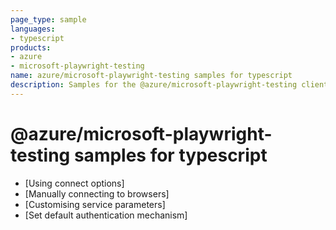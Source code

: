 ```yaml
---
page_type: sample
languages:
- typescript
products:
- azure
- microsoft-playwright-testing
name: azure/microsoft-playwright-testing samples for typescript
description: Samples for the @azure/microsoft-playwright-testing client library
---
```


# @azure/microsoft-playwright-testing samples for typescript

- [Using connect options]<!--(https://github.com/Azure/azure-sdk-for-js/blob/main/sdk/playwrighttesting/microsoft-playwright-testing/samples/v1/typescript/using-connect-options/README.md)-->
- [Manually connecting to browsers]<!--(https://github.com/Azure/azure-sdk-for-js/blob/main/sdk/playwrighttesting/microsoft-playwright-testing/samples/v1/typescript/manually-connecting-to-browsers/README.md)-->
- [Customising service parameters]<!--(https://github.com/Azure/azure-sdk-for-js/blob/main/sdk/playwrighttesting/microsoft-playwright-testing/samples/v1/typescript/customising-service-parameters/README.md)-->
- [Set default authentication mechanism]<!--(https://github.com/Azure/azure-sdk-for-js/blob/main/sdk/playwrighttesting/microsoft-playwright-testing/samples/v1/typescript/set-default-authentication-mechanism/README.md)-->
